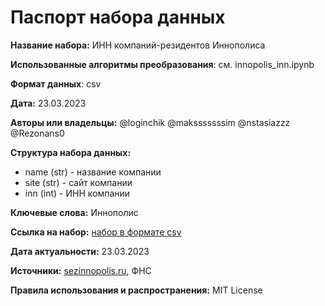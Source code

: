 # Паспорт набора данных

**Название набора:** ИНН компаний-резидентов Иннополиса 

**Использованные алгоритмы преобразования**: см. innopolis_inn.ipynb

**Формат данных**: csv

**Дата:** 23.03.2023

**Авторы или владельцы:** @loginchik @maksssssssim @nstasiazzz @Rezonans0

**Структура набора данных:**
- name (str) - название компании
- site (str) - сайт компании
- inn (int) - ИНН компании

**Ключевые слова:** Иннополис

**Ссылка на набор:** [набор в формате csv](innopolis_companies.csv)

**Дата актуальности:** 23.03.2023

**Источники:** [sezinnopolis.ru](https://sezinnopolis.ru), ФНС

**Правила использования и распространения:** MIT License